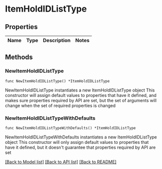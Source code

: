 # ItemHoldIDListType

## Properties

Name | Type | Description | Notes
------------ | ------------- | ------------- | -------------

## Methods

### NewItemHoldIDListType

`func NewItemHoldIDListType() *ItemHoldIDListType`

NewItemHoldIDListType instantiates a new ItemHoldIDListType object
This constructor will assign default values to properties that have it defined,
and makes sure properties required by API are set, but the set of arguments
will change when the set of required properties is changed

### NewItemHoldIDListTypeWithDefaults

`func NewItemHoldIDListTypeWithDefaults() *ItemHoldIDListType`

NewItemHoldIDListTypeWithDefaults instantiates a new ItemHoldIDListType object
This constructor will only assign default values to properties that have it defined,
but it doesn't guarantee that properties required by API are set


[[Back to Model list]](../README.md#documentation-for-models) [[Back to API list]](../README.md#documentation-for-api-endpoints) [[Back to README]](../README.md)


